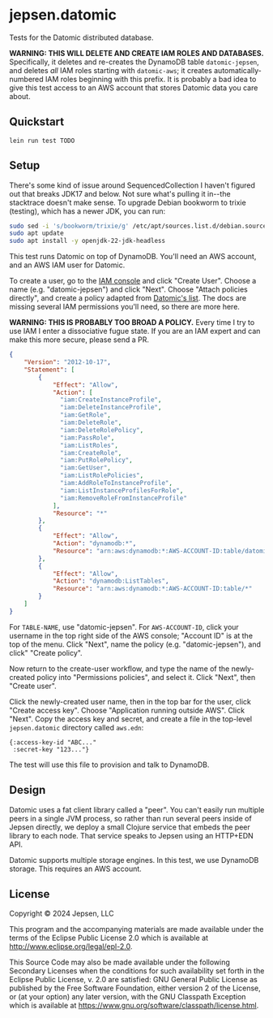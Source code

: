 # jepsen.datomic

Tests for the Datomic distributed database.

<b>WARNING: THIS WILL DELETE AND CREATE IAM ROLES AND DATABASES.</b>
Specifically, it deletes and re-creates the DynamoDB table `datomic-jepsen`,
and deletes *all* IAM roles starting with `datomic-aws`; it creates
automatically-numbered IAM roles beginning with this prefix. It is probably a
bad idea to give this test access to an AWS account that stores Datomic data
you care about.</b>

## Quickstart

```
lein run test TODO
```

## Setup

There's some kind of issue around SequencedCollection I haven't figured out
that breaks JDK17 and below. Not sure what's pulling it in--the stacktrace
doesn't make sense. To upgrade Debian bookworm to trixie (testing), which has a
newer JDK, you can run:

```bash
sudo sed -i 's/bookworm/trixie/g' /etc/apt/sources.list.d/debian.sources
sudo apt update
sudo apt install -y openjdk-22-jdk-headless
```

This test runs Datomic on top of DynamoDB. You'll need an AWS account, and an
AWS IAM user for Datomic.

To create a user, go to the [IAM
console](https://us-east-1.console.aws.amazon.com/iam/home?region=us-east-1#/users)
and click "Create User". Choose a name (e.g. "datomic-jepsen") and click
"Next". Choose "Attach policies directly", and create a policy adapted from [Datomic's
list](https://docs.datomic.com/pro/overview/storage.html#iam-role-configuration). The docs are missing several IAM permissions you'll need, so there are more here.

<b>WARNING: THIS IS PROBABLY TOO BROAD A POLICY.</b> Every time I try to use IAM I enter a dissociative fugue state. If you are an IAM expert and can make this more secure, please send a PR.

```json
{
    "Version": "2012-10-17",
    "Statement": [
        {
            "Effect": "Allow",
            "Action": [
              "iam:CreateInstanceProfile",
              "iam:DeleteInstanceProfile",
              "iam:GetRole",
              "iam:DeleteRole",
              "iam:DeleteRolePolicy",
              "iam:PassRole",
              "iam:ListRoles",
              "iam:CreateRole",
              "iam:PutRolePolicy",
              "iam:GetUser",
              "iam:ListRolePolicies",
              "iam:AddRoleToInstanceProfile",
              "iam:ListInstanceProfilesForRole",
              "iam:RemoveRoleFromInstanceProfile"
            ],
            "Resource": "*"
        },
        {
            "Effect": "Allow",
            "Action": "dynamodb:*",
            "Resource": "arn:aws:dynamodb:*:AWS-ACCOUNT-ID:table/datomic-jepsen"
        },
        {
            "Effect": "Allow",
            "Action": "dynamodb:ListTables",
            "Resource": "arn:aws:dynamodb:*:AWS-ACCOUNT-ID:table/*"
        }
    ]
}
```

For `TABLE-NAME`, use "datomic-jepsen". For `AWS-ACCOUNT-ID`, click your
username in the top right side of the AWS console; "Account ID" is at the top
of the menu. Click "Next", name the policy (e.g. "datomic-jepsen"), and click" "Create policy".

Now return to the create-user workflow, and type the name of the newly-created
policy into "Permissions policies", and select it. Click "Next", then "Create
user".

Click the newly-created user name, then in the top bar for the user, click
"Create access key". Choose "Application running outside AWS". Click "Next".
Copy the access key and secret, and create a file in the top-level
`jepsen.datomic` directory called `aws.edn`:

```edn
{:access-key-id "ABC..."
 :secret-key "123..."}
```

The test will use this file to provision and talk to DynamoDB.

## Design

Datomic uses a fat client library called a "peer". You can't easily run
multiple peers in a single JVM process, so rather than run several peers inside
of Jepsen directly, we deploy a small Clojure service that embeds the peer
library to each node. That service speaks to Jepsen using an HTTP+EDN API.

Datomic supports multiple storage engines. In this test, we use DynamoDB
storage. This requires an AWS account.

## License

Copyright © 2024 Jepsen, LLC

This program and the accompanying materials are made available under the
terms of the Eclipse Public License 2.0 which is available at
http://www.eclipse.org/legal/epl-2.0.

This Source Code may also be made available under the following Secondary
Licenses when the conditions for such availability set forth in the Eclipse
Public License, v. 2.0 are satisfied: GNU General Public License as published by
the Free Software Foundation, either version 2 of the License, or (at your
option) any later version, with the GNU Classpath Exception which is available
at https://www.gnu.org/software/classpath/license.html.
